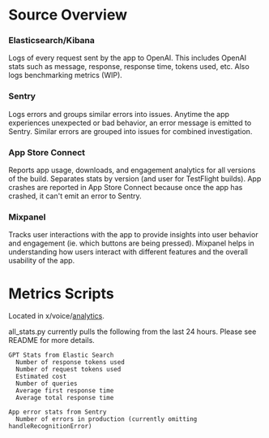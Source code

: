 # Source Overview

### Elasticsearch/Kibana
Logs of every request sent by the app to OpenAI. This includes OpenAI stats such as message, response, response time, tokens used, etc. Also logs benchmarking metrics (WIP).

### Sentry
Logs errors and groups similar errors into issues. Anytime the app experiences unexpected or bad behavior, an error message is emitted to Sentry. Similar errors are grouped into issues for combined investigation.

### App Store Connect
Reports app usage, downloads, and engagement analytics for all versions of the build. Separates stats by version (and user for TestFlight builds). App crashes are reported in App Store Connect because once the app has crashed, it can't emit an error to Sentry.

### Mixpanel
Tracks user interactions with the app to provide insights into user behavior and engagement (ie. which buttons are being pressed). Mixpanel helps in understanding how users interact with different features and the overall usability of the app.


# Metrics Scripts
Located in x/voice/[analytics](https://github.com/harmony-one/x/blob/main/voice/analytics/README.md).

all_stats.py currently pulls the following from the last 24 hours. Please see README for more details. 
```
GPT Stats from Elastic Search
  Number of response tokens used
  Number of request tokens used
  Estimated cost
  Number of queries
  Average first response time
  Average total response time

App error stats from Sentry
  Number of errors in production (currently omitting handleRecognitionError)
  ```
